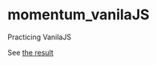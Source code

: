 # momentum_vanilaJS

Practicing VanilaJS

See [the result](https://mcwithimp.github.io/momentum_vanilaJS/)